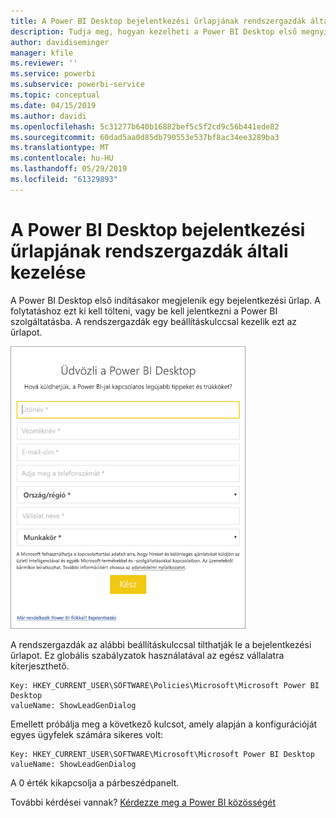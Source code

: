 ```yaml
---
title: A Power BI Desktop bejelentkezési űrlapjának rendszergazdák általi kezelése
description: Tudja meg, hogyan kezelheti a Power BI Desktop első megnyitásakor megjelenő bejelentkezési űrlapot.
author: davidiseminger
manager: kfile
ms.reviewer: ''
ms.service: powerbi
ms.subservice: powerbi-service
ms.topic: conceptual
ms.date: 04/15/2019
ms.author: davidi
ms.openlocfilehash: 5c31277b640b16882bef5c5f2cd9c56b441ede82
ms.sourcegitcommit: 60dad5aa0d85db790553e537bf8ac34ee3289ba3
ms.translationtype: MT
ms.contentlocale: hu-HU
ms.lasthandoff: 05/29/2019
ms.locfileid: "61329893"
---
```

# <a name="how-administrators-can-manage-the-power-bi-desktop-sign-in-form"></a>A Power BI Desktop bejelentkezési űrlapjának rendszergazdák általi kezelése
A Power BI Desktop első indításakor megjelenik egy bejelentkezési űrlap. A folytatáshoz ezt ki kell tölteni, vagy be kell jelentkezni a Power BI szolgáltatásba. A rendszergazdák egy beállításkulccsal kezelik ezt az űrlapot. 

![A Power BI Desktop első indításakor megjelenő bejelentkezési űrlap](media/desktop-admin-sign-in-form/sign-in-form.png)

A rendszergazdák az alábbi beállításkulccsal tilthatják le a bejelentkezési űrlapot. Ez globális szabályzatok használatával az egész vállalatra kiterjeszthető.

```
Key: HKEY_CURRENT_USER\SOFTWARE\Policies\Microsoft\Microsoft Power BI Desktop
valueName: ShowLeadGenDialog
```
Emellett próbálja meg a következő kulcsot, amely alapján a konfigurációját egyes ügyfelek számára sikeres volt:

```
Key: HKEY_CURRENT_USER\SOFTWARE\Microsoft\Microsoft Power BI Desktop
valueName: ShowLeadGenDialog
```

A 0 érték kikapcsolja a párbeszédpanelt.




További kérdései vannak? [Kérdezze meg a Power BI közösségét](http://community.powerbi.com/)

